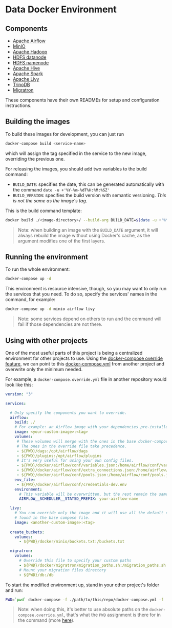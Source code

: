 # Data Docker Environment

## Components

* [Apache Airflow](./airflow/README.md)
* [MinIO](./minio/README.md)
* [Apache Hadoop](./hadoop/)
* [HDFS datanode](./hdfs-datanode/)
* [HDFS namenode](./hdfs-namenode/)
* [Apache Hive](./hive/README.md)
* [Apache Spark](./spark/README.md)
* [Apache Livy](./livy/README.md)
* [TrinoDB](./trino/README.md)
* [Migratron](./migratron/README.md)

These components have their own READMEs for setup and configuration instructions.

## Building the images

To build these images for development, you can just run

```bash
docker-compose build <service-name>
```

which will assign the tag specified in the service to the new image, overriding the previous one.


For releasing the images, you should add two variables to the build command:
    
* `BUILD_DATE`: specifies the date, this can be generated automatically with the command `date -u +'%Y-%m-%dT%H:%M:%SZ'`
* `BUILD_VERSION`: specifies the build version with semantic versioning. *This is not the same as the image's tag*.

This is the build command template:
```bash
docker build ./<image-directory>/ --build-arg BUILD_DATE=$(date -u +'%Y-%m-%dT%H:%M:%SZ') --build-arg BUILD_VERSION=<version> -t jampp/<image-name>:<tag>
```

> Note: when building an image with the `BUILD_DATE` argument, it will always rebuild the image without using Docker's cache, as the argument modifies one of the first layers.


## Running the environment

To run the whole environment:

```bash
docker-compose up -d
```

This environment is resource intensive, though, so you may want to only run the services that you need.
To do so, specify the services' names in the command, for example:

```bash
docker-compose up -d minio airflow livy
```

> Note: some services depend on others to run and the command will fail if those dependencies are not there.


## Using with other projects

One of the most useful parts of this project is being a centralized environment for other projects to use.
Using the [docker-compose override feature](https://docs.docker.com/compose/extends/), we can point to this [docker-compose.yml](./docker-compose.yml) from another project and overwrite only the minimum needed.

For example, a `docker-compose.override.yml` file in another repository would look like this:

```yml
version: "3"

services:

  # Only specify the components you want to override.
  airflow:
    build: ./
    # For example: an Airflow image with your dependencies pre-installed:
    image: <your-custom-image>:<tag>
    volumes:
     # These volumes will merge with the ones in the base docker-compose file.
     # The ones in the override file take precedence.
     - ${PWD}/dags:/opt/airflow/dags
     - ${PWD}/plugins:/opt/airflow/plugins
     # It's very useful for using your own config files.
     - ${PWD}/docker/airflow/conf/variables.json:/home/airflow/conf/variables.json
     - ${PWD}/docker/airflow/conf/extra_connections.json:/home/airflow/conf/extra_connections.json
     - ${PWD}/docker/airflow/conf/pools.json:/home/airflow/conf/pools.json
    env_file:
     - ${PWD}/docker/airflow/conf/credentials-dev.env
    environment:
      # This variable will be overwritten, but the rest remain the same.
      AIRFLOW__SCHEDULER__STATSD_PREFIX: your-airflow-name

  livy:
    # You can override only the image and it will use all the default configurations
    # found in the base compose file.
    image: <another-custom-image>:<tag>
  
  create_buckets:
    volumes:
      - ${PWD}/docker/minio/buckets.txt:/buckets.txt

  migratron:
    volumes:
      # Override this file to specify your custom paths
      - ${PWD}/docker/migratron/migration_paths.sh:/migration_paths.sh
      # Mount your migration files directory
      - ${PWD}/db:/db
```

To start the modified environment up, stand in your other project's folder and run:

```bash
PWD=`pwd` docker-compose -f ./path/to/this/repo/docker-compose.yml -f ./docker-compose.override.yml up -d
```

> Note: when doing this, it's better to use absolute paths on the `docker-compose.override.yml`, that's what the `PWD` assignment is there for in the command (more [here](https://stackoverflow.com/a/50991623)). 